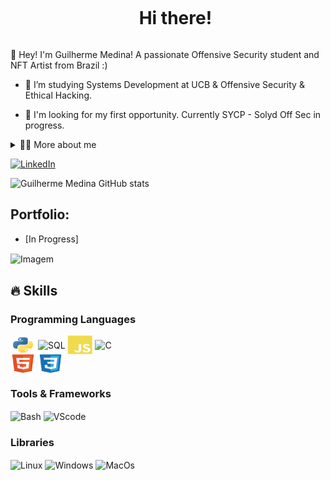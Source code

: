 <!--título-->
<div id="user-content-toc">
  <ul align="center">
    <summary><h1 style="display: inline-block">Hi there!</h1></summary>
</div>

<!-- Presentation -->
<p>
  👋 Hey! I'm Guilherme Medina! A passionate Offensive Security student and NFT Artist from Brazil :)

  - 🌱 I’m studying Systems Development at UCB & Offensive Security & Ethical Hacking.

  - 🔭 I'm looking for my first opportunity. Currently SYCP - Solyd Off Sec in progress.
</p>

<!-- Dropdown -->
<details>
  <summary>👨‍💻 More about me</summary>

  - 💬 Graduating in Systems Analysis and Development - UCB, currently in a career transition, specializing in Offensive Security & RED Team. With over 5 years of experience as an NFT Artist, with Works of Art exhibited at renowned events and exhibitions, such as PRIMER Music Festival 2023, held in Athens - Greece.

  - ⚡ As I'm self-taught, I am always looking for new horizons and challenges. Combining technology with the universe of collectible Digital Arts on BlockChain. I have vast knowledge in Operating Systems, Hardware & Software and other subjects related to the Technological environment.
</details>

<!-- Links -->
[![LinkedIn](https://img.shields.io/badge/LinkedIn-0077B5?style=for-the-badge&logo=linkedin&logoColor=white)](https://www.linkedin.com/in/gui-medina/)

<!-- GithubStats -->
![Guilherme Medina GitHub stats](https://github-readme-stats.vercel.app/api?username=guimedina&show_icons=true&theme=gotham)

<!-- Portfolio -->
## Portfolio:
- [In Progress]

<!-- GIF -->
<p align="left">
  <img align="center" src="https://github.com/guimedina/guimedina/assets/156612529/5466060e-8e4b-49a2-aaaf-85eb6244d75f" alt="Imagem">
</p>

## 🔥 Skills
<!-- Skills: Languages -->
  <div style="flex-basis: 48%;">
    <h3>Programming Languages</h3>
    <img align="center" alt="Python" height="30" width="40" src="https://raw.githubusercontent.com/devicons/devicon/master/icons/python/python-original.svg">
    <img align="center" alt="SQL" height="30" width="40" src="https://cdn.jsdelivr.net/gh/devicons/devicon@latest/icons/azuresqldatabase/azuresqldatabase-original.svg">
    <img align="center" alt="Js" height="30" width="40" src="https://raw.githubusercontent.com/devicons/devicon/master/icons/javascript/javascript-plain.svg">
    <img align="center" alt="C" height="30" width="40" src="https://cdn.jsdelivr.net/gh/devicons/devicon/icons/c/c-original.svg">
  </div>
    <img align="center" alt="HTML" height="30" width="40" src="https://raw.githubusercontent.com/devicons/devicon/master/icons/html5/html5-original.svg">
    <img align="center" alt="CSS" height="30" width="40" src="https://raw.githubusercontent.com/devicons/devicon/master/icons/css3/css3-original.svg">
  
  <!-- Skills: Tools & Frameworks -->
  <div style="flex-basis: 48%;">
    <h3>Tools & Frameworks</h3>
    <img align="center" alt="Bash" height="30" width="40" src="https://cdn.jsdelivr.net/gh/devicons/devicon@latest/icons/bash/bash-original.svg">
    <img align="center" alt="VScode" height="30" width="40" src="https://cdn.jsdelivr.net/gh/devicons/devicon/icons/vscode/vscode-original.svg">
 
  <!-- Skills: OS -->
  <div style="flex-basis: 48%;">
    <h3>Libraries</h3>
    <img align="center" alt="Linux" height="30" width="40" src="https://cdn.jsdelivr.net/gh/devicons/devicon@latest/icons/linux/linux-original.svg">
    <img align="center" alt="Windows" height="30" width="40" src="https://cdn.jsdelivr.net/gh/devicons/devicon@latest/icons/windows8/windows8-original.svg">
    <img align="center" alt="MacOs" height="30" width="40" src="https://cdn.jsdelivr.net/gh/devicons/devicon@latest/icons/apple/apple-original.svg">
    

